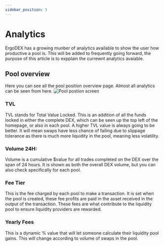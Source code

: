 ```yaml
---
sidebar_position: 5
---
```


# Analytics


ErgoDEX has a growing munber of analytics available to show the user how productive a pool is. This will be added to frequently going forward, the purpose of this article is to expplain the currewnt analytics avaiable.


## Pool overview

Here you can see all the pool position overview page. Almost all analytics can be seen from here.
![Pool postion screen](/img/protocol-overview/analytics/1.png)

### TVL

TVL stands for Total Value Locked. This is an addition of all the funds locked in either the complete DEX, which can be seen up the top left of the homepage, or also in each pool.
A higher TVL value is always going to be better. It will mean swaps have less chance of failing due to slippage tolerance as there is much more liquidity in the pool, meaning less volatility.

### Volume 24H:

Volume is a cumulative $value for all trades completed on the DEX over the span of 24 hours. It is shown as both the overall DEX volume, but you can also check specifically for each pool.

### Fee Tier

This is the fee charged by each pool to make a transaction. It is set when the pool is created, these fee profits are paid in the asset received in the output of the transaction. 
These fees are what contribute to the liquidity pool to ensure liquidity providers are rewarded.


### Yearly Fees

This is a dynamic % value that will let someone calculate their liquidity pool gains. This will change according to volume of swaps in the pool.

